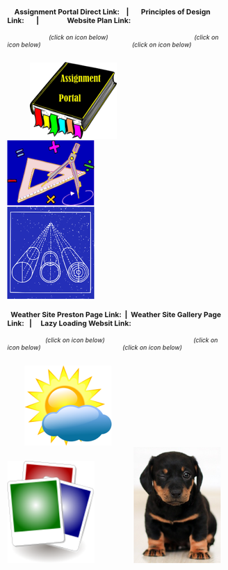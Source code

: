 ### &emsp;Assignment Portal Direct Link: &nbsp; &nbsp;|&nbsp; &emsp; Principles of Design Link:&nbsp; &emsp; |&emsp;  &emsp;&nbsp; &emsp; Website Plan Link:

###### &emsp; &emsp; &nbsp; &emsp; &emsp; &nbsp; &nbsp; (click on icon below) &nbsp; &nbsp; &nbsp; &emsp; &nbsp; &emsp; &emsp; &nbsp; &nbsp; &nbsp; &nbsp; &emsp; &nbsp; &emsp; &emsp; &nbsp; &nbsp; (click on icon below) &nbsp; &emsp; &nbsp; &emsp; &emsp; &nbsp; &nbsp; &nbsp; &nbsp; &emsp; &emsp; &emsp; &emsp; &emsp; &nbsp; &nbsp; (click on icon below)                                                              

&emsp; &emsp; &nbsp; &nbsp; [<img src="sources/assignment_portal_icon_link.png" width="200">](https://jmmonjeremy.github.io/)
&nbsp; &emsp; &nbsp; &emsp; &nbsp; &emsp; &emsp; [<img src="sources/design_principles_icon_link.png" width="200">](https://jmmonjeremy.github.io/design-principles.html) 
&nbsp; &emsp; &nbsp; &emsp; &emsp; &emsp; &emsp; [<img src="sources/site_plan_icon_link.png" width="200">](https://jmmonjeremy.github.io/lesson2/index.html)

### &nbsp; Weather Site Preston Page Link: &nbsp;| &nbsp;Weather Site Gallery Page Link: &nbsp; |&emsp; Lazy Loading Websit Link:

###### &emsp; &nbsp; &emsp; &nbsp; &emsp; &emsp; (click on icon below) &emsp; &emsp; &nbsp; &nbsp; &nbsp; &emsp; &nbsp; &emsp; &emsp; &nbsp; &nbsp; &nbsp; &nbsp; &emsp; &nbsp; &emsp; &nbsp;(click on icon below) &nbsp; &emsp; &nbsp; &emsp; &emsp; &nbsp; &nbsp; &nbsp; &nbsp; &emsp; &emsp; &emsp; &emsp; &nbsp; &nbsp;(click on icon below)    

&emsp; &emsp; &nbsp;[<img src="sources/the_weather_chatter_communinty_icon_link.png" width="200">](https://jmmonjeremy.github.io/weather/preston.html)
&emsp; &emsp; &emsp; &nbsp; &emsp; &nbsp; &emsp; &nbsp;[<img src="sources/weather_gallery_icon_link.png" width="200">](https://jmmonjeremy.github.io/weather/gallery-7.html) 
&nbsp; &emsp; &nbsp; &emsp; &emsp; &emsp; [<img src="sources/lazyloading_icon_link.jpg" width="200">](https://jmmonjeremy.github.io/lesson-4/lazyload.html) 

